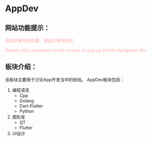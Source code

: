 # AppDev

## 网站功能提示：

<p style="color:#faa; ">双击屏幕任何位置，弹出文章导航栏</p>
<p style="color:#faa; ">Double click anywhere on the screen, to pop up Article Navigation Bar.</p>

## 板块介绍：

该板块主要用于讨论App开发当中的经验。
AppDev板块包括：

1. 编程语言
   - Cpp
   - Golang
   - Dart-Flutter
   - Python
1. 图形库
   - QT
   - Flutter
1. UI设计